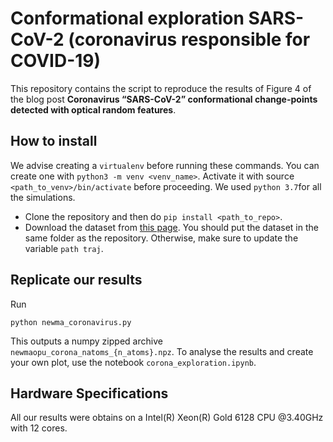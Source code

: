 # Conformational exploration SARS-CoV-2 (coronavirus responsible for COVID-19)

This repository contains the script to reproduce the results of Figure 4 of the blog post **Coronavirus “SARS-CoV-2” conformational change-points detected with optical random features**. 

## How to install 

We advise creating a `virtualenv` before running these commands. You can create one with `python3 -m venv <venv_name>`. Activate it with source `<path_to_venv>/bin/activate`  before proceeding. We used `python 3.7`for all the simulations.

- Clone the repository and then do `pip install <path_to_repo>`.
- Download the dataset from [this page](https://figshare.com/articles/6_molecular_dynamics_simulations_of_coronavirus_2019-nCoV_protease_model_in_complex_with_different_conformations_of_lopinavir_/11764158). You should put the dataset in the  same folder as the repository. Otherwise, make sure to update the variable ```path traj```.



## Replicate our results

Run 

```
python newma_coronavirus.py
```

This outputs a numpy zipped archive `newmaopu_corona_natoms_{n_atoms}.npz`. To analyse the results and create your own plot, use the notebook `corona_exploration.ipynb`.

## Hardware Specifications

All our results were obtains on a Intel(R) Xeon(R) Gold 6128 CPU @3.40GHz with 12 cores. 



